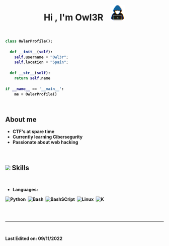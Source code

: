 
<h1 align="center"><b>Hi , I'm Owl3R &nbsp <picture><img src = "https://github.com/0xAbdulKhalid/0xAbdulKhalid/raw/main/assets/mdImages/about_me.gif" width = 50px></picture></h1>
<br>

```python
class OwlerProfile():
    
  def __init__(self):
    self.username = "Owl3r";
    self.location = "Spain";
  
  def __str__(self):
    return self.name

if __name__ == '__main__':
    me = OwlerProfile()
```
<br>

##  **About me**



- CTF's at spare time
- Currently learning Cibersegurity
- Passionate about web hacking

<br>



## <img src="https://media2.giphy.com/media/QssGEmpkyEOhBCb7e1/giphy.gif?cid=ecf05e47a0n3gi1bfqntqmob8g9aid1oyj2wr3ds3mg700bl&rid=giphy.gif" width ="25"><b> Skills</b>
<br>

<p align="center">


- **Languages**:
    
![Python](https://img.shields.io/badge/python-3670A0?style=for-the-badge&logo=python&logoColor=ffdd54)&nbsp;
![Bash](https://img.shields.io/badge/Shell_Script-121011?style=for-the-badge&logo=gnu-bash&logoColor=white)&nbsp;
![BashSCript](https://img.shields.io/badge/GNU%20Bash-4EAA25?style=for-the-badge&logo=GNU%20Bash&logoColor=white)&nbsp;
![Linux](https://img.shields.io/badge/Linux-FCC624?style=for-the-badge&logo=linux&logoColor=black)&nbsp;
![K](https://img.shields.io/badge/Kali_Linux-557C94?style=for-the-badge&logo=kali-linux&logoColor=white)&nbsp;



 
</p>

<br>
<br>

-----

<br>





Last Edited on: 09/11/2022
